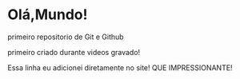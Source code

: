 # Olá,Mundo!
 primeiro repositorio de Git e Github 

 primeiro criado durante videos gravado!
 
 Essa linha eu adicionei diretamente no site! QUE IMPRESSIONANTE!

